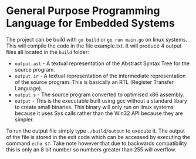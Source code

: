 # General Purpose Programming Language for Embedded Systems

The project can be build with `go build` or `go run main.go` on linux systems.
This will compile the code in the file example.txt.
It will produce 4 output files all located in the `build` folder:
- `output.ast` - A textual representation of the Abstract Syntax Tree for the source program.
- `output.ir` - A textual representation of the intermediate representation of the source program. This is basically an RTL (Register Transfer Language).
- `output.s` - The source program converted to optimised x86 assembly.
- `output` - This is the executable built using gcc without a standard libary to create small binaries. This binary will only run on linux systems because it uses Sys calls rather than the Win32 API because they are simpler.

To run the output file simply type `./build/output` to execute it. The output of the file is stored in the exit code which can be accessed by executing the command `echo $?`. Take note however that due to backwards compatibility this is only an 8 bit number so numbers greater than 255 will overflow.

